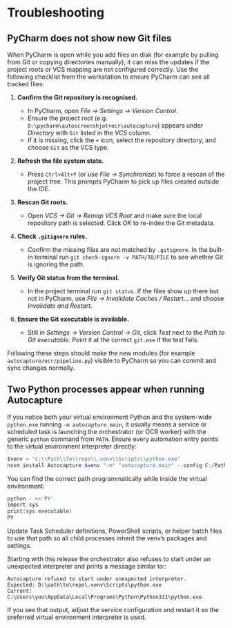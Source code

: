 # Troubleshooting

## PyCharm does not show new Git files

When PyCharm is open while you add files on disk (for example by pulling from
Git or copying directories manually), it can miss the updates if the project
roots or VCS mapping are not configured correctly. Use the following checklist
from the workstation to ensure PyCharm can see all tracked files:

1. **Confirm the Git repository is recognised.**
   - In PyCharm, open *File → Settings → Version Control*.
   - Ensure the project root (e.g. `D:\pycharm\autoscreenshjot+ocr\autocapture`)
     appears under *Directory* with `Git` listed in the *VCS* column.
   - If it is missing, click the `+` icon, select the repository directory, and
     choose `Git` as the VCS type.

2. **Refresh the file system state.**
   - Press `Ctrl+Alt+Y` (or use *File → Synchronize*) to force a rescan of the
     project tree. This prompts PyCharm to pick up files created outside the IDE.

3. **Rescan Git roots.**
   - Open *VCS → Git → Remap VCS Root* and make sure the local repository path is
     selected. Click *OK* to re-index the Git metadata.

4. **Check `.gitignore` rules.**
   - Confirm the missing files are not matched by `.gitignore`. In the built-in
     terminal run `git check-ignore -v PATH/TO/FILE` to see whether Git is
     ignoring the path.

5. **Verify Git status from the terminal.**
   - In the project terminal run `git status`. If the files show up there but
     not in PyCharm, use *File → Invalidate Caches / Restart…* and choose
     *Invalidate and Restart*.

6. **Ensure the Git executable is available.**
   - Still in *Settings → Version Control → Git*, click *Test* next to the
     *Path to Git executable*. Point it at the correct `git.exe` if the test
     fails.

Following these steps should make the new modules (for example
`autocapture/ocr/pipeline.py`) visible to PyCharm so you can commit and sync
changes normally.

## Two Python processes appear when running Autocapture

If you notice both your virtual environment Python and the system-wide
`python.exe` running `-m autocapture.main`, it usually means a service or
scheduled task is launching the orchestrator (or OCR worker) with the generic
`python` command from `PATH`. Ensure every automation entry points to the
virtual environment interpreter directly:

```powershell
$venv = "C:\\Path\\To\\repo\\.venv\\Scripts\\python.exe"
nssm install Autocapture $venv "-m" "autocapture.main" --config C:/Path/To/autocapture.yml
```

You can find the correct path programmatically while inside the virtual
environment:

```powershell
python - <<'PY'
import sys
print(sys.executable)
PY
```

Update Task Scheduler definitions, PowerShell scripts, or helper batch files to
use that path so all child processes inherit the venv’s packages and settings.

Starting with this release the orchestrator also refuses to start under an
unexpected interpreter and prints a message similar to::

    Autocapture refused to start under unexpected interpreter.
    Expected: D:\path\to\repo\.venv\Scripts\python.exe
    Current:  C:\Users\you\AppData\Local\Programs\Python\Python311\python.exe

If you see that output, adjust the service configuration and restart it so the
preferred virtual environment interpreter is used.
